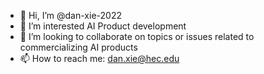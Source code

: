 - 👋 Hi, I’m @dan-xie-2022
- 👀 I’m interested AI Product development
- 💞️ I’m looking to collaborate on topics or issues related to commercializing AI products
- 📫 How to reach me: dan.xie@hec.edu

<!---
dan-xie-2022/dan-xie-2022 is a ✨ special ✨ repository because its `README.md` (this file) appears on your GitHub profile.
You can click the Preview link to take a look at your changes.
--->
